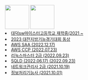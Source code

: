 <tr>
  <div>
    <img src = "https://user-images.githubusercontent.com/59428479/216511926-07df2da7-c5b6-4dc7-bc95-a5fbeaa7abf5.png" width="80">
    <img src = "https://user-images.githubusercontent.com/59428479/216511938-74c1f24a-3110-45aa-b825-a3effc3a2774.png" width="80">
    <li><a href="#">대덕sw마이스터고등학교 재학중(2021 ~ </a></li>
    <li><a href="#">2023 대전지방기능경기대회 동상 </a></li>
    <li><a href="#">AWS SAA (2022.12.17)</a></li>
    <li><a href="#">AWS CCP (2022.07.23)</a></li>
    <li><a href="#">리눅스마스터 2급 (2022.09.23)</a></li>
    <li><a href="#">SQLD (2022.06.17) (2022.09.23)</a></li>
    <li><a href="#">네트워크관리사 2급 (2021.10.19) </a></li>
    <li><a href="#">정보처리기능사 (2021.10.01) </a></li>
  </div>
</tr>
